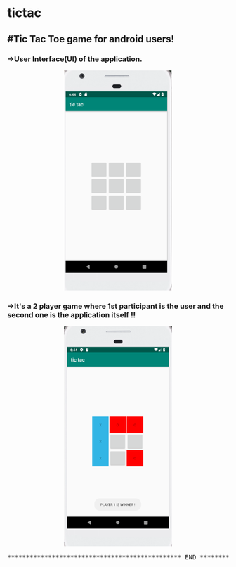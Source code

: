 # tictac

## #Tic Tac Toe game for android users!


### ->User Interface(UI) of the application.
<p align="center">
<img src="tictac_1.png" height="500"/>
</p>



### ->It's a 2 player game where 1st participant is the user and the second one is the application itself !!

<p align="center">
<img src="tictac2.png" height="500"/>
</p>

<pre>
*********************************************** END *************************************************
</pre>
